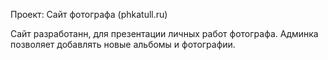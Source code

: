 Проект: Сайт фотографа (phkatull.ru)

Сайт разработанн, для презентации личных работ фотографа.
Админка позволяет добавлять новые альбомы и фотографии.
